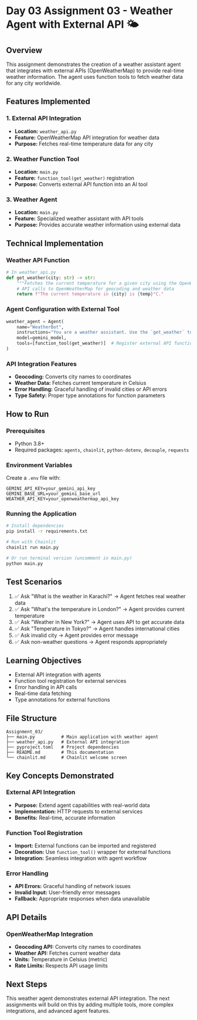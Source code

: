 # Day 03 Assignment 03 - Weather Agent with External API 🌤️

## Overview

This assignment demonstrates the creation of a weather assistant agent that integrates with external APIs (OpenWeatherMap) to provide real-time weather information. The agent uses function tools to fetch weather data for any city worldwide.

## Features Implemented

### 1. External API Integration

- **Location:** `weather_api.py`
- **Feature:** OpenWeatherMap API integration for weather data
- **Purpose:** Fetches real-time temperature data for any city

### 2. Weather Function Tool

- **Location:** `main.py`
- **Feature:** `function_tool(get_weather)` registration
- **Purpose:** Converts external API function into an AI tool

### 3. Weather Agent

- **Location:** `main.py`
- **Feature:** Specialized weather assistant with API tools
- **Purpose:** Provides accurate weather information using external data

## Technical Implementation

### Weather API Function

```python
# In weather_api.py
def get_weather(city: str) -> str:
    """Fetches the current temperature for a given city using the OpenWeatherMap API."""
    # API calls to OpenWeatherMap for geocoding and weather data
    return f"The current temperature in {city} is {temp}°C."
```

### Agent Configuration with External Tool

```python
weather_agent = Agent(
    name="WeatherBot",
    instructions="You are a weather assistant. Use the `get_weather` tool to answer weather queries.",
    model=gemini_model,
    tools=[function_tool(get_weather)]  # Register external API function
)
```

### API Integration Features

- **Geocoding:** Converts city names to coordinates
- **Weather Data:** Fetches current temperature in Celsius
- **Error Handling:** Graceful handling of invalid cities or API errors
- **Type Safety:** Proper type annotations for function parameters

## How to Run

### Prerequisites

- Python 3.8+
- Required packages: `agents`, `chainlit`, `python-dotenv`, `decouple`, `requests`

### Environment Variables

Create a `.env` file with:

```
GEMINI_API_KEY=your_gemini_api_key
GEMINI_BASE_URL=your_gemini_base_url
WEATHER_API_KEY=your_openweathermap_api_key
```

### Running the Application

```bash
# Install dependencies
pip install -r requirements.txt

# Run with Chainlit
chainlit run main.py

# Or run terminal version (uncomment in main.py)
python main.py
```

## Test Scenarios

1. ✅ Ask "What is the weather in Karachi?" → Agent fetches real weather data
2. ✅ Ask "What's the temperature in London?" → Agent provides current temperature
3. ✅ Ask "Weather in New York?" → Agent uses API to get accurate data
4. ✅ Ask "Temperature in Tokyo?" → Agent handles international cities
5. ✅ Ask invalid city → Agent provides error message
6. ✅ Ask non-weather questions → Agent responds appropriately

## Learning Objectives

- External API integration with agents
- Function tool registration for external services
- Error handling in API calls
- Real-time data fetching
- Type annotations for external functions

## File Structure

```
Assignment_03/
├── main.py          # Main application with weather agent
├── weather_api.py   # External API integration
├── pyproject.toml   # Project dependencies
├── README.md        # This documentation
└── chainlit.md      # Chainlit welcome screen
```

## Key Concepts Demonstrated

### External API Integration

- **Purpose:** Extend agent capabilities with real-world data
- **Implementation:** HTTP requests to external services
- **Benefits:** Real-time, accurate information

### Function Tool Registration

- **Import:** External functions can be imported and registered
- **Decoration:** Use `function_tool()` wrapper for external functions
- **Integration:** Seamless integration with agent workflow

### Error Handling

- **API Errors:** Graceful handling of network issues
- **Invalid Input:** User-friendly error messages
- **Fallback:** Appropriate responses when data unavailable

## API Details

### OpenWeatherMap Integration

- **Geocoding API:** Converts city names to coordinates
- **Weather API:** Fetches current weather data
- **Units:** Temperature in Celsius (metric)
- **Rate Limits:** Respects API usage limits

## Next Steps

This weather agent demonstrates external API integration. The next assignments will build on this by adding multiple tools, more complex integrations, and advanced agent features.

